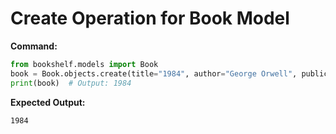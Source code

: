
# Create Operation for Book Model

**Command:**
```python
from bookshelf.models import Book
book = Book.objects.create(title="1984", author="George Orwell", publication_year=1949)
print(book)  # Output: 1984
```

**Expected Output:**
```
1984
```
